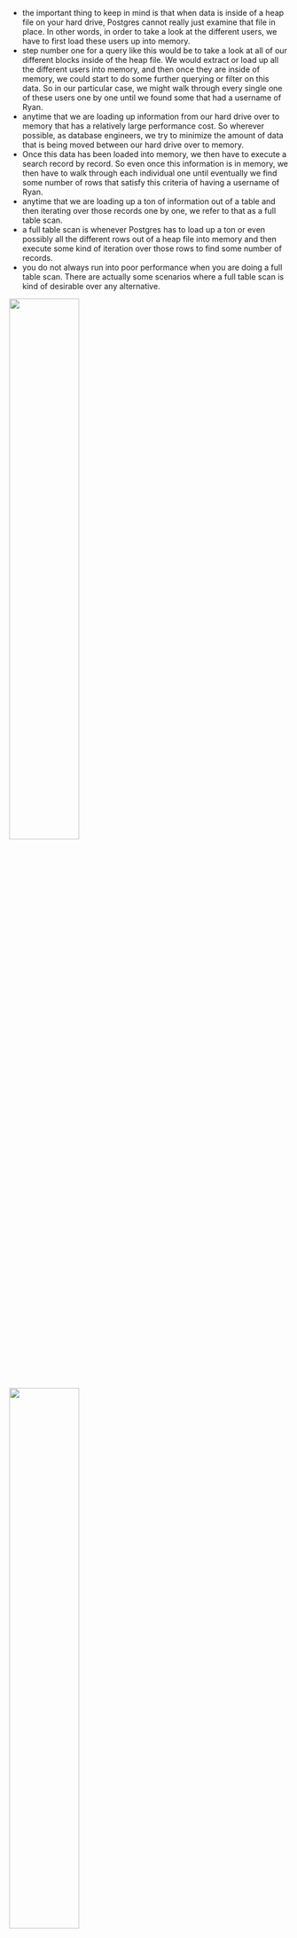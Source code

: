 - the important thing to keep in mind is that when data is inside of a heap file on your hard drive, Postgres cannot really just examine that file in place. In other words, in order to take a look at the different users, we have to first load these users up into memory.
- step number one for a query like this would be to take a look at all of our different blocks inside of the heap file. We would extract or load up all the different users into memory, and then once they are inside of memory, we could start to do some further querying or filter on this data. So in our particular case, we might walk through every single one of these users one by one until we found some that had a username of Ryan.
- anytime that we are loading up information from our hard drive over to memory that has a relatively large performance cost. So wherever possible, as database engineers, we try to minimize the amount of data that is being moved between our hard drive over to memory.
- Once this data has been loaded into memory, we then have to execute a search record by record. So even once this information is in memory, we then have to walk through each individual one until eventually we find some number of rows that satisfy this criteria of having a username of Ryan.
- anytime that we are loading up a ton of information out of a table and then iterating over those records one by one, we refer to that as a full table scan.
- a full table scan is whenever Postgres has to load up a ton or even possibly all the different rows out of a heap file into memory and then execute some kind of iteration over those rows to find some number of records.
- you do not always run into poor performance when you are doing a full table scan. There are actually some scenarios where a full table scan is kind of desirable over any alternative.

[<img src="./query_run_step_01.png" width="50%"/>](./query_run_step_01.png)

[<img src="./query_run_step_02.png.png" width="50%"/>](./query_run_step_02.png)

# index

- An index is a data structure that very efficiently tells us exactly what block and index a particular record is stored at.
- That's what an index is all about. It is an external record of sorts. Record book of sorts that tells us exactly where some records are stored inside of a heap file.

[<img src="./index_01.png" width="50%"/>](./index_01.png)

[<img src="./index_02.png" width="50%"/>](./index_02.png)

[<img src="./indexing.png" width="50%"/>](./indexing.png)

# How indexing is created

- the series of steps we're about to go through is not exactly what occurs inside of Postgres, but the series of steps I'm going to show you is close enough that it's going to help you understand some of the inner workings of an index, how it works, and some big caveats around them as well.
- for step number one, in creating an index, you and I are first going to decide exactly which column we want to have a very fast lookup on.
- whenever we create an index, we create it on a very specific column that allows us to do a fast lookup on our table of users whenever we are doing some kind of filtering logic on that same column.
- Now we can technically have an index that takes into account the value in multiple different columns for each row, not just one.
- Step number two, we're going to take a look at our user table or really our heap file, and we're going to look for every single row. We're going to extract just that one property that we want to create the index for. And then when we extract that property, we're also going to record the block and the index that we found that property at.
- So we're now going to take a look at all the different values that we have extracted and sort them in some meaningful way. So in this case, we're going to sort all of our user names in alphabetical order from A to Z.
- Now, the next step is going to take that list of records right there and we're going to organize them all into a tree data structure.
- notice that I preserved alphabetical order here. So if we look at all these records from left to right, they are still in alphabetical order.
- so now last big step. We're going to add some helpers to the root node.
- Inside these white boxes, we're going to put in some directions to say whether or not someone who's trying to execute a query or find some particular record should go down to that leaf node.
- When we went through this sort of operation, we were able to find the exact record we were looking for without having to load up the vast majority of records inside of our heap file so we did not have to access block zero inside the heap file.
- So we were able to skip a huge portion of this entire search operation by just using the inequalities that we had set up ahead of time.

[<img src="./index_create_step_01.png" width="50%"/>](./index_create_step_01.png)

[<img src="./index_create_step_02.png" width="50%"/>](./index_create_step_02.png)

[<img src="./index_create_step_03.png" width="50%"/>](./index_create_step_03.png)

[<img src="./index_create_step_04.png" width="50%"/>](./index_create_step_04.png)

[<img src="./index_create_step_05.png" width="50%"/>](./index_create_step_05.png)

[<img src="./index_create_step_06.png" width="50%"/>](./index_create_step_06.png)

[<img src="./index_create_step_07.png" width="50%"/>](./index_create_step_07.png)

[<img src="./index_create_step_08.png" width="50%"/>](./index_create_step_08.png)


- So the index that was created was automatically given a name of users username id ID being short for index.
- Whenever you create an index, if you do not provide a name, one will be assigned for you automatically. The name that gets assigned is always going to follow this naming convention. It's always going to be the name of the table, the name of the column. And then idx at the very end.
- So now in theory queries on our username column inside that users table will be rather quick.

[<img src="./index_created.png" width="50%"/>](./index_created.png)

# Query speed

-  whenever you run a query right now, you do see query returned successfully in some number of milliseconds. That millisecond value right there is just a little bit misleading because it includes travel time for the query from essentially the Pgadmin interface over to the database and back. So in other words, it includes some network travel time that doesn't really reflect very nicely or is really relevant on the actual execution speed of the query itself.

- So for right now, there's really just one value I want to focus on, and that is this fourth row right here, execution time. That execution time is how long it took to actually run this query.

- So when we have the index in place, it looks like running this query or doing the select statement is just unbelievably fast.

[<img src="./query_speed_with_indexing.png" width="50%"/>](./query_speed_with_indexing.png)

- it is way slower than how long it took to fetch a user when we had the index in place.

[<img src="./query_speed_without_indexing.png" width="50%"/>](./query_speed_without_indexing.png.png)


# Downsides on indexes

- There are many scenarios where an index is not super useful. There are even more scenarios where an index can actually ultimately slow down your database.

- When we created the index, we were essentially creating some kind of tree data structure behind the scenes and inside that tree data structure. For every row of our actual table, we extracted one piece of information along with a pointer over to some location inside of our heap file.

- in other words, for every single row we are now storing in addition inside of our index some piece of information and a pointer that comes with some amount of storage cost. It takes some amount of hard drive space just to store this index. It doesn't just persist inside of memory. There's actually a file that is created on our hard drive to store all this index data.

- So any time that you create an index, you are using some additional amount of storage space on your computer.

- So in other words, if you are relying upon to host a copy of Postgres for you, the amount of money that you pay on storage space is actually rather large. So in some cases you can actually save a lot of money by not kind of stuffing a ton of extra information into your database.

- Having an index around can also slow down the insert update and delete operations on that table because every single time that you make a change to that table. Now Postgres also has to go and update the index. So if you decide to, say, insert 20 rows into your table, well, that means Postgres has to make 20 updates to the index as well.

- It turns out that there are actually some scenarios where Postgres is not going to use an index to speed up a particular query. So just because an index exists doesn't guarantee that Postgres is going to actually use it. There are actually some queries that are going to run faster without using an index at all.


[<img src="./downsides_indexes.png" width="50%"/>](./downsides_indexes.png)